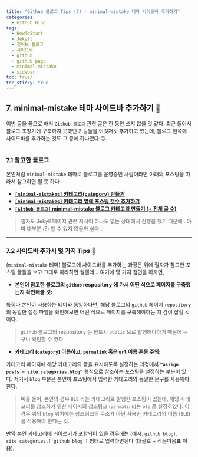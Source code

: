 ```yaml
---
title: "Github 블로그 Tips (7) - minimal-mistake 테마 사이드바 추가하기"
categories:
  - Github Blog
tags:
  - HowToStart
  - Jekyll
  - 깃허브 블로그
  - 사이드바
  - github
  - github page
  - minimal-mistake
  - sidebar
toc: true/   
toc_sticky: true
---
```


## 7. minimal-mistake 테마 사이드바 추가하기 💎

이번 글을 끝으로 해서 `Github 블로그` 관련 글은 한 동안 쓰지 않을 것 같다. 최근 들어서 블로그 초창기에 구축하지 못했던 기능들을 이것저것 추가하고 있는데, 블로그 왼쪽에 사이드바를 추가하는 것도 그 중에 하나였다 🙃.

<figure style="width: 100%" class="align-center">
  <img src="{{ site.url }}{{ site.baseurl }}/assets/images/github-blog-sidebar-fig1.png" alt="">
</figure>

### 7.1 참고한 블로그

본인처럼 `minimal-mistake` 테마로 블로그를 운영중인 사람이라면 아래의 포스팅을 따라서 참고하면 될 듯 하다.

* **[`[minimal-mistakes]` 카테고리(category) 만들기](https://x2info.github.io/minimal-mistakes/%EC%B9%B4%ED%85%8C%EA%B3%A0%EB%A6%AC_%EB%A7%8C%EB%93%A4%EA%B8%B0/)**
* **[`[minimal-mistakes]` 카테고리 옆에 포스팅 갯수 추가하기](https://x2info.github.io/minimal-mistakes/%EC%B9%B4%ED%85%8C%EA%B3%A0%EB%A6%AC_%EB%A7%8C%EB%93%A4%EA%B8%B0/)**
* **[`[Github 블로그]` minimal-mistake 블로그 카테고리 만들기 (+ 전체 글 수)](https://ansohxxn.github.io/blog/category/)**

>필자도 Jekyll 페이지 관련 지식이 하나도 없는 상태에서 진행을 했기 때문에.. 아마 대부분 (?) 할 수 있지 않을까 싶다..!

---

### 7.2 사이드바 추가시 몇 가지 Tips 🧵

(`minimal-mistake` 테마) 블로그에 사이드바를 추가하는 과정은 위에 필자가 참고한 포스팅 글들을 보고 그대로 따라하면 될텐데... 여기에 몇 가지 첨언을 하자면,

* **본인이 참고한 블로그의 `github` respository 에 가서 어떤 식으로 페이지를 구축했는지 확인해볼 것:**

특히나 본인이 사용하는 테마와 동일하다면, 해당 블로그의 `github` 페이지 `repository` 의 동일한 설정 파일을 확인해보면 어떤 식으로 페이지를 구축해야하는 지 감이 잡힐 것이다.

>`github` 블로그의 respository 는 반드시 `public` 으로 발행해야하기 때문에 누구나 확인할 수 있다.

* **카테고리 (`category`) 이름하고, `permalink` 혹은 `url` 이름 혼동 주의:**

카테고리 페이지에 해당 카테고리의 글을 표시하도록 설정하는 과정에서 **`"assign posts = site.categories.blog"`** 형식으로 참조하는 포스팅을 설정하는 부분이 있다. 저기서 `blog` 부분은 본인이 포스팅에서 입력한 카테고리와 동일한 문구를 사용해야한다.

>예를 들어, 본인의 경우 `BLE` 라는 카테고리로 발행한 포스팅이 있는데, 해당 카테고리를 참조하기 위한 페이지의 참조링크 (`permalink`)는 `ble` 로 설정하였다. 이 경우 위의 `blog` 위치에는 참조링크의 주소가 아닌 사용한 카테고리의 이름 (`BLE`)를 적용해야 한다는 것.

만약 본인 카테고리에 띄어쓰기가 포함되어 있을 경우에는 (예시: `github blog`), `site.categories.['github blog']` 형태로 입력하면된다 (대괄호 + 작은따옴표 이용).

